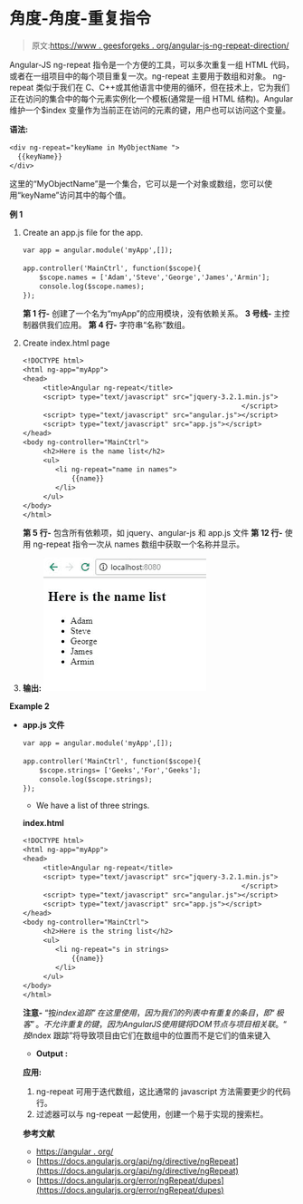 # 角度-角度-重复指令

> 原文:[https://www . geesforgeks . org/angular-js-ng-repeat-direction/](https://www.geeksforgeeks.org/angular-js-ng-repeat-directive/)

Angular-JS ng-repeat 指令是一个方便的工具，可以多次重复一组 HTML 代码，或者在一组项目中的每个项目重复一次。ng-repeat 主要用于数组和对象。
ng-repeat 类似于我们在 C、C++或其他语言中使用的循环，但在技术上，它为我们正在访问的集合中的每个元素实例化一个模板(通常是一组 HTML 结构)。Angular 维护一个$index 变量作为当前正在访问的元素的键，用户也可以访问这个变量。

**语法:**

```
<div ng-repeat="keyName in MyObjectName ">
  {{keyName}}
</div>

```

这里的“MyObjectName”是一个集合，它可以是一个对象或数组，您可以使用“keyName”访问其中的每个值。

**例 1**

1.  Create an app.js file for the app.

    ```
    var app = angular.module('myApp',[]);

    app.controller('MainCtrl', function($scope){
        $scope.names = ['Adam','Steve','George','James','Armin'];
        console.log($scope.names);
    });
    ```

    **第 1 行-** 创建了一个名为“myApp”的应用模块，没有依赖关系。
    **3 号线-** 主控制器供我们应用。
    **第 4 行-** 字符串“名称”数组。

2.  Create index.html page

    ```
    <!DOCTYPE html>
    <html ng-app="myApp">
    <head>
         <title>Angular ng-repeat</title>
         <script> type="text/javascript" src="jquery-3.2.1.min.js">
                                                          </script>
         <script> type="text/javascript" src="angular.js"></script>
         <script> type="text/javascript" src="app.js"></script>
    </head>
    <body ng-controller="MainCtrl">
         <h2>Here is the name list</h2>
         <ul>
            <li ng-repeat="name in names">
                {{name}}
            </li>
         </ul>
    </body>
    </html> 
    ```

    **第 5 行-** 包含所有依赖项，如 jquery、angular-js 和 app.js 文件
    **第 12 行-** 使用 ng-repeat 指令一次从 names 数组中获取一个名称并显示。

3.  **输出:**
    ![](img/9b90aa2efb731588fd88874780c43664.png)

**Example 2**

*   **app.js 文件**

    ```
    var app = angular.module('myApp',[]);

    app.controller('MainCtrl', function($scope){
        $scope.strings= ['Geeks','For','Geeks'];
        console.log($scope.strings);
    });
    ```

    *   We have a list of three strings.

    **index.html**

    ```
    <!DOCTYPE html>
    <html ng-app="myApp">
    <head>
         <title>Angular ng-repeat</title>
         <script> type="text/javascript" src="jquery-3.2.1.min.js">
                                                          </script>
         <script> type="text/javascript" src="angular.js"></script>
         <script> type="text/javascript" src="app.js"></script>
    </head>
    <body ng-controller="MainCtrl">
         <h2>Here is the string list</h2>
         <ul>
            <li ng-repeat="s in strings>
                {{name}}
            </li>
         </ul>
    </body>
    </html> 
    ```

    **注意-** “按$index 追踪”在这里使用，因为我们的列表中有重复的条目，即“极客”。不允许重复的键，因为 AngularJS 使用键将 DOM 节点与项目相关联。“按$index 跟踪”将导致项目由它们在数组中的位置而不是它们的值来键入

    *   **Output :**

    ****应用:****

    1.  ng-repeat 可用于迭代数组，这比通常的 javascript 方法需要更少的代码行。
    2.  过滤器可以与 ng-repeat 一起使用，创建一个易于实现的搜索栏。

    ****参考文献****

    *   [https://angular . org/](https://angularjs.org/)
    *   [https://docs.angularjs.org/api/ng/directive/ngRepeat](https://docs.angularjs.org/api/ng/directive/ngRepeat)
    *   [https://docs.angularjs.org/error/ngRepeat/dupes](https://docs.angularjs.org/error/ngRepeat/dupes)